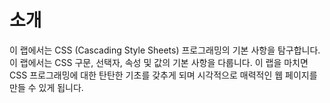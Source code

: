# 소개

이 랩에서는 CSS (Cascading Style Sheets) 프로그래밍의 기본 사항을 탐구합니다. 이 랩에서는 CSS 구문, 선택자, 속성 및 값의 기본 사항을 다룹니다. 이 랩을 마치면 CSS 프로그래밍에 대한 탄탄한 기초를 갖추게 되며 시각적으로 매력적인 웹 페이지를 만들 수 있게 됩니다.
